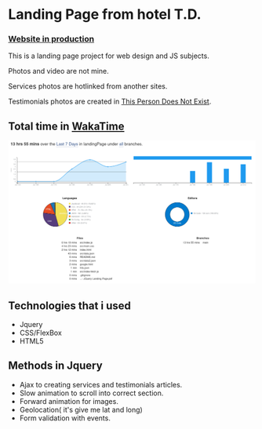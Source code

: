# Landing Page from hotel T.D.
### [Website in production](https://javix64.github.io/landingPage-Jquery)

This is a landing page project for web design and JS subjects.

Photos and video are not mine. 

Services photos are hotlinked from another sites.

Testimonials photos are created in [This Person Does Not Exist](https://thispersondoesnotexist.com/).

## Total time in [WakaTime]([https://link](https://wakatime.com/@8c413fb3-2356-4d3d-acf6-fbe71e974e55/projects/udapthflgm?start=2021-01-15&end=2021-01-21))

![WakaTime](src/images/Wakatime.png)

## Technologies that i used
- Jquery
- CSS/FlexBox
- HTML5

## Methods in Jquery
- Ajax to creating services and testimonials articles.
- Slow animation to scroll into correct section.
- Forward animation  for images.
- Geolocation( it's give me lat and long)
- Form validation with events.

